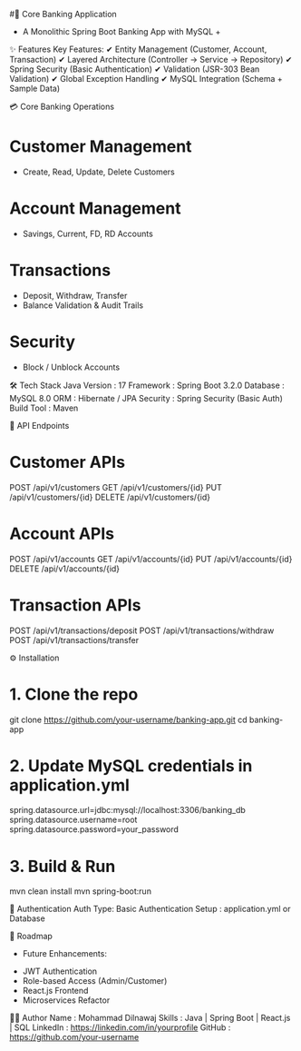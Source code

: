 #🏦 Core Banking Application
+ A Monolithic Spring Boot Banking App with MySQL +

✨ Features
Key Features:
  ✔ Entity Management (Customer, Account, Transaction)
  ✔ Layered Architecture (Controller → Service → Repository)
  ✔ Spring Security (Basic Authentication)
  ✔ Validation (JSR-303 Bean Validation)
  ✔ Global Exception Handling
  ✔ MySQL Integration (Schema + Sample Data)

💳 Core Banking Operations
# Customer Management
- Create, Read, Update, Delete Customers  

# Account Management
- Savings, Current, FD, RD Accounts  

# Transactions
- Deposit, Withdraw, Transfer  
- Balance Validation & Audit Trails  

# Security
- Block / Unblock Accounts

🛠 Tech Stack
Java Version     : 17
Framework        : Spring Boot 3.2.0
Database         : MySQL 8.0
ORM              : Hibernate / JPA
Security         : Spring Security (Basic Auth)
Build Tool       : Maven

📡 API Endpoints
# Customer APIs
POST   /api/v1/customers
GET    /api/v1/customers/{id}
PUT    /api/v1/customers/{id}
DELETE /api/v1/customers/{id}

# Account APIs
POST   /api/v1/accounts
GET    /api/v1/accounts/{id}
PUT    /api/v1/accounts/{id}
DELETE /api/v1/accounts/{id}

# Transaction APIs
POST   /api/v1/transactions/deposit
POST   /api/v1/transactions/withdraw
POST   /api/v1/transactions/transfer

⚙️ Installation
# 1. Clone the repo
git clone https://github.com/your-username/banking-app.git
cd banking-app

# 2. Update MySQL credentials in application.yml
spring.datasource.url=jdbc:mysql://localhost:3306/banking_db
spring.datasource.username=root
spring.datasource.password=your_password

# 3. Build & Run
mvn clean install
mvn spring-boot:run

🔐 Authentication
Auth Type: Basic Authentication
Setup    : application.yml or Database

🚀 Roadmap
+ Future Enhancements:
- JWT Authentication
- Role-based Access (Admin/Customer)
- React.js Frontend
- Microservices Refactor

👨‍💻 Author
Name     : Mohammad Dilnawaj
Skills   : Java | Spring Boot | React.js | SQL
LinkedIn : https://linkedin.com/in/yourprofile
GitHub   : https://github.com/your-username
